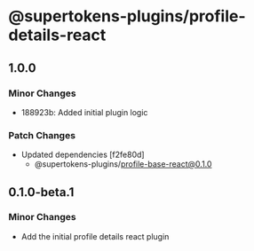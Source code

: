 # @supertokens-plugins/profile-details-react

## 1.0.0

### Minor Changes

- 188923b: Added initial plugin logic

### Patch Changes

- Updated dependencies [f2fe80d]
  - @supertokens-plugins/profile-base-react@0.1.0

## 0.1.0-beta.1

### Minor Changes

- Add the initial profile details react plugin
